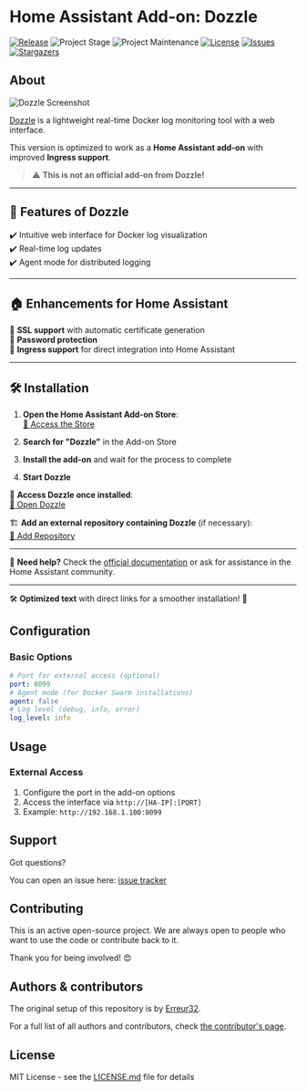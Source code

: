 # Home Assistant Add-on: Dozzle

[![Release][release-shield]][release]
![Project Stage][project-stage-shield]
![Project Maintenance][maintenance-shield]
[![License][license-shield]][license]
[![Issues][issues-shield]][issue]
[![Stargazers][stars-shield]][stars]



## About

![Dozzle Screenshot](https://github.com/user-attachments/assets/b184931c-03d4-4e8a-b716-a9b17055892d)

[Dozzle](https://github.com/amir20/dozzle) is a lightweight real-time Docker log monitoring tool with a web interface.

This version is optimized to work as a **Home Assistant add-on** with improved **Ingress support**.

>⚠️ **This is not an official add-on from Dozzle!**  

---

## 🚀 **Features of Dozzle**  

✔️ Intuitive web interface for Docker log visualization  
✔️ Real-time log updates  
✔️ Agent mode for distributed logging  

---

## 🏠 **Enhancements for Home Assistant**  

🔐 **SSL support** with automatic certificate generation  
🔑 **Password protection**  
🔗 **Ingress support** for direct integration into Home Assistant  

---

## 🛠 **Installation**  

1. **Open the Home Assistant Add-on Store**:  
   [📌 Access the Store](https://my.home-assistant.io/redirect/supervisor_store/)  

2. **Search for "Dozzle"** in the Add-on Store  
3. **Install the add-on** and wait for the process to complete  
4. **Start Dozzle**  

  🔗 **Access Dozzle once installed**:  
      [📌 Open Dozzle](https://my.home-assistant.io/redirect/supervisor_addon/?addon=dozzle)  

  🏗 **Add an external repository containing Dozzle** (if necessary):  
      [📌 Add Repository](https://my.home-assistant.io/redirect/supervisor_addon_store/?repository_url=https://github.com/Erreur32/homeassistant-dozzle-addon)  

---

💬 **Need help?** Check the [official documentation](https://github.com/amir20/dozzle) or ask for assistance in the Home Assistant community.

---

🛠 **Optimized text** with direct links for a smoother installation! 🚀



## Configuration

### Basic Options

```yaml
# Port for external access (optional)
port: 8099
# Agent mode (for Docker Swarm installations)
agent: false
# Log level (debug, info, error)
log_level: info

```

## Usage

### External Access

1. Configure the port in the add-on options
2. Access the interface via `http://[HA-IP]:[PORT]`
3. Example: `http://192.168.1.100:8099`

## Support

Got questions?

You can open an issue here: [issue tracker][issue]

## Contributing

This is an active open-source project. We are always open to people who want to use
the code or contribute back to it.

Thank you for being involved! :heart_eyes:

## Authors & contributors

The original setup of this repository is by [Erreur32][erreur32].

For a full list of all authors and contributors,
check [the contributor's page][contributors].

## License

MIT License - see the [LICENSE.md][license] file for details

[contributors]: https://github.com/Erreur32/homeassistant-dozzle-addon/graphs/contributors
[erreur32]: https://github.com/Erreur32
[issue]: https://github.com/Erreur32/homeassistant-dozzle-addon/issues
[license]: https://github.com/Erreur32/homeassistant-dozzle-addon/blob/main/LICENSE.md
[maintenance-shield]: https://img.shields.io/maintenance/yes/2024.svg
[project-stage-shield]: https://img.shields.io/badge/project%20stage-stable-green.svg
[release-shield]: https://img.shields.io/badge/version-v0.1.51-blue.svg
[release]: https://github.com/Erreur32/homeassistant-dozzle-addon/releases/tag/v0.1.51
[license-shield]: https://img.shields.io/badge/license-MIT-blue.svg
[issues-shield]: https://img.shields.io/github/issues/Erreur32/homeassistant-dozzle-addon.svg
[stars-shield]: https://img.shields.io/github/stars/Erreur32/homeassistant-dozzle-addon.svg
[stars]: https://github.com/Erreur32/homeassistant-dozzle-addon/stargazers
